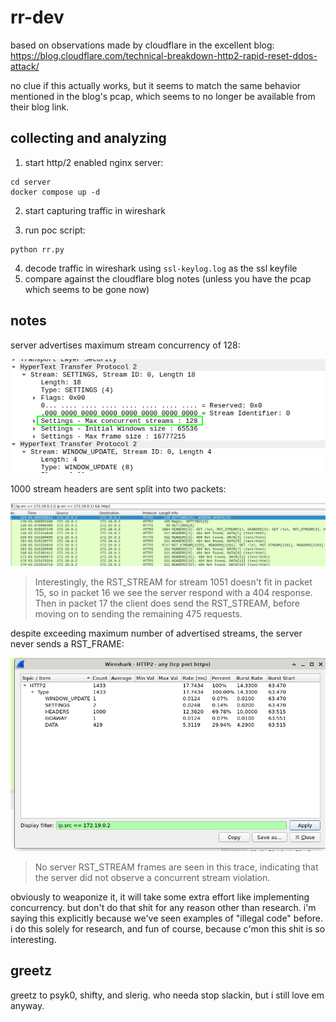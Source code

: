 # rr-dev
based on observations made by cloudflare in the excellent blog: https://blog.cloudflare.com/technical-breakdown-http2-rapid-reset-ddos-attack/

no clue if this actually works, but it seems to match the same behavior
mentioned in the blog's pcap, which seems to no longer be available
from their blog link.

## collecting and analyzing
1. start http/2 enabled nginx server:
```
cd server
docker compose up -d
```

2. start capturing traffic in wireshark

3. run poc script:
```
python rr.py
```

4. decode traffic in wireshark using `ssl-keylog.log` as the ssl keyfile
5. compare against the cloudflare blog notes (unless you have the pcap which seems to be gone now)

## notes
server advertises maximum stream concurrency of 128:

![Maximum concurrent streams](.img/maxstreams.png)

1000 stream headers are sent split into two packets:

![Wireshark packet list](.img/packets.png)

>Interestingly, the RST_STREAM for stream 1051 doesn't fit in packet 15, so in packet 16 we see the server respond with a 404 response.  Then in packet 17 the client does send the RST_STREAM, before moving on to sending the remaining 475 requests.

despite exceeding maximum number of advertised streams, the server never sends a RST_FRAME:

![No RST_STREAM frames from server](.img/ynoreset.png)

> No server RST_STREAM frames are seen in this trace, indicating that the server did not observe a concurrent stream violation. 

obviously to weaponize it, it will take some extra effort like implementing concurrency. but don't do
that shit for any reason other than research. i'm saying this explicitly because
we've seen examples of "illegal code" before. i do this solely for research, and fun of
course, because c'mon this shit is so interesting.

## greetz
greetz to psyk0, shifty, and slerig. who needa stop slackin, but i still love em anyway.
